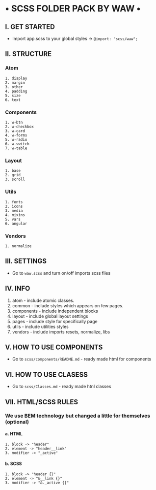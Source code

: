 # • SCSS FOLDER PACK BY WAW •

## I. GET STARTED
- Import app.scss to your global styles -> ```@import: "scss/waw";```

## II. STRUCTURE
### Atom
	1. display
	2. margin
	3. other
	4. padding
	5. size
	6. text

### Components
	1. w-btn
	2. w-checkbox
	3. w-card
	4. w-forms
	5. w-radio
	6. w-switch
	7. w-table

### Layout
	1. base
	2. grid
	3. scroll

### Utils
	1. fonts
	2. icons
	3. media
	4. mixins
	5. vars
	6. angular

### Vendors
	1. normalize

## III. SETTINGS
- Go to ```waw.scss``` and turn on/off imports scss files

## IV. INFO
1. atom - include atomic classes.
2. common - include styles which appears on few pages.
3. components - include independent blocks
4. layout - include global layout settings
5. pages - include style for specifically page
6. utils - include utilities styles
7. vendors - include imports resets, normalize, libs

## V. HOW TO USE COMPONENTS
- Go to ```scss/components/README.md``` - ready made html for components

## VI. HOW TO USE CLASESS
- Go to ```scss/Classes.md``` - ready made htnl classes

## VII. HTML/SCSS RULES

### We use BEM technology but changed a little for themselves (optional)
#### a. HTML
	1. block -> "header"
	2. element -> "header__link"
	3. modifier -> "_active"

#### b. SCSS
	1. block -> "header {}"
	2. element -> "&__link {}"
	3. modifier -> "&._active {}"
